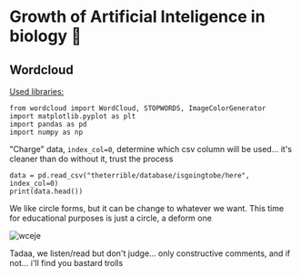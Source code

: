 # Growth of Artificial Inteligence in biology 🔬

## **Wordcloud**

<ins>Used libraries:</ins>

```
from wordcloud import WordCloud, STOPWORDS, ImageColorGenerator
import matplotlib.pyplot as plt
import pandas as pd
import numpy as np
```

"Charge" data, `index_col=0`, determine which csv column will be used... it's cleaner than do without it, trust the process

```
data = pd.read_csv("theterrible/database/isgoingtobe/here", index_col=0)
print(data.head())
```

We like circle forms, but it can be change to whatever we want. This time for educational purposes is just a circle, a deform one

![wceje](https://github.com/user-attachments/assets/df19b753-d636-47cb-93b4-f6ebb7a2895b)

Tadaa, we listen/read but don't judge... only constructive comments, and if not... i'll find you bastard trolls 

